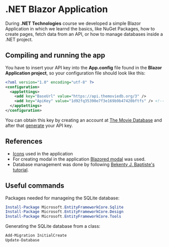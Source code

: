 # .NET Blazor Application

During **.NET Technologies** course we developed a simple Blazor Application in which we learnd the basics, like NuGet Packages, how to create pages, fetch data from an API, or how to manage databases inside a .NET project.

## Compiling and running the app

You have to insert your API key into the **App.config** file found in the **Blazor Application project**, so your configuration file should look like this:

```XML
<?xml version="1.0" encoding="utf-8" ?>
<configuration>
  <appSettings>
    <add key="BaseUrl" value="https://api.themoviedb.org/3" />
    <add key="ApiKey" value="1d92fq35390e7f3e169b9b47420bftfs" /> <!-- Your API key here. -->
  </appSettings>
</configuration>
```

You can obtain this key by creating an account at [The Movie Database](https://www.themoviedb.org/signup) and after that [generate](https://www.themoviedb.org/settings/api) your API key.

## References

- [Icons](https://useiconic.com/open) used in the application
- For creating modal in the application [Blazored modal](https://github.com/Blazored/Modal) was used.
- Database management was done by following [Bekenty J. Baptiste's tutorial](http://bekenty.com/use-sqlite-in-net-core-3-with-entity-framework-core/).

## Useful commands

Packages needed for manageing the SQLite database:

```PowerShell
Install-Package Microsoft.EntityFrameworkCore.Sqlite
Install-Package Microsoft.EntityFrameworkCore.Design
Install-Package Microsoft.EntityFrameworkCore.Tools
```

Generating the SQLite database from a class:

```PowerShell
Add-Migration InitialCreate
Update-Database
```
